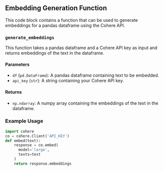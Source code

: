## Embedding Generation Function

This code block contains a function that can be used to generate embeddings for a pandas dataframe using the Cohere API.

### `generate_embeddings`

This function takes a pandas dataframe and a Cohere API key as input and returns embeddings of the text in the dataframe.

#### Parameters

* `df` (`pd.DataFrame`): A pandas dataframe containing text to be embedded.
* `api_key` (`str`): A string containing your Cohere API key.

#### Returns

* `np.ndarray`: A numpy array containing the embeddings of the text in the dataframe.

### Example Usage

```python
import cohere
co = cohere.Client('API_KEY')
def embed(text):
    response = co.embed(
      model='large',
      texts=text
    )
    return response.embeddings
```
